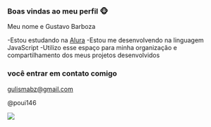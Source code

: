 ### Boas vindas ao meu perfil 🐵

Meu nome e Gustavo Barboza 

-Estou estudando na [Alura](https://www.alura.com.br)
-Estou me desenvolvendo na linguagem JavaScript
-Utilizo esse espaço para minha organização e compartilhamento dos meus projetos desenvolvidos 

### você entrar em contato  comigo 

gulismabz@gmail.com

@poui146

![](https://media.tenor.com/aj_2Ve888WAAAAAi/troll-race-trollface.gif)
